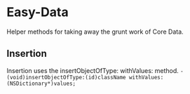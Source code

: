 Easy-Data
=========

Helper methods for taking away the grunt work of Core Data.

## Insertion

Insertion uses the insertObjectOfType: withValues: method.
```- (void)insertObjectOfType:(id)className withValues:(NSDictionary*)values;```
